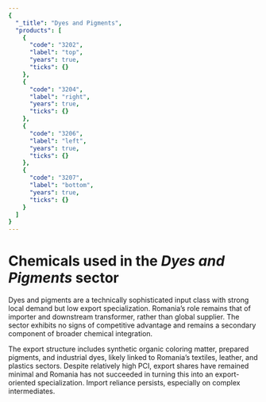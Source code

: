 ```yaml
---
{
  "_title": "Dyes and Pigments",
  "products": [
    {
      "code": "3202",
      "label": "top",
      "years": true,
      "ticks": {}
    },
    {
      "code": "3204",
      "label": "right",
      "years": true,
      "ticks": {}
    },
    {
      "code": "3206",
      "label": "left",
      "years": true,
      "ticks": {}
    },
    {
      "code": "3207",
      "label": "bottom",
      "years": true,
      "ticks": {}
    }
  ]
}
---
```


# Chemicals used in the _Dyes and Pigments_ sector

Dyes and pigments are a technically sophisticated input class with strong local demand but low export specialization. Romania’s role remains that of importer and downstream transformer, rather than global supplier. The sector exhibits no signs of competitive advantage and remains a secondary component of broader chemical integration.

<!-- Exports of dyes and pigments rose gradually through the decades, reaching a maximum of 256 million USD in 2015–2019, before declining to ~142 million USD in 2020–2024. Imports have always been significantly higher, reaching up to 900 million USD in some periods, indicating consistent trade deficits. The PCI remained stable and relatively high (~61–63), reflecting the synthetic and specialized nature of these compounds. Norm RCA increased slightly over time but remained in the 2–4 range, well below competitiveness thresholds. -->

The export structure includes synthetic organic coloring matter, prepared pigments, and industrial dyes, likely linked to Romania’s textiles, leather, and plastics sectors. Despite relatively high PCI, export shares have remained minimal and Romania has not succeeded in turning this into an export-oriented specialization. Import reliance persists, especially on complex intermediates.